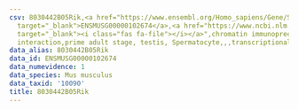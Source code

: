 ```yaml
---
csv: 8030442B05Rik,<a href="https://www.ensembl.org/Homo_sapiens/Gene/Summary?db=core;g=ENSMUSG00000102674"
  target="_blank">ENSMUSG00000102674</a>,<a href="https://www.ncbi.nlm.nih.gov/pubmed/25450459"
  target="_blank"><i class="fas fa-file"></i></a>",chromatin immunoprecipitation assay,direct
  interaction,prime adult stage, testis, Spermatocyte,,,transcriptional regulation,
data_alias: 8030442B05Rik
data_id: ENSMUSG00000102674
data_numevidence: 1
data_species: Mus musculus
data_taxid: '10090'
title: 8030442B05Rik
---
```

